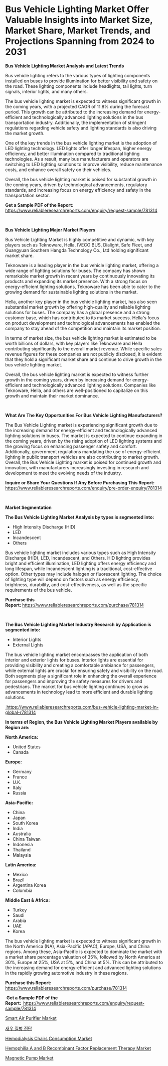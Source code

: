 <p><h1>Bus Vehicle Lighting Market Offer Valuable Insights into Market Size, Market Share, Market Trends, and Projections Spanning from 2024 to 2031</h1></p><p><strong>Bus Vehicle Lighting Market Analysis and Latest Trends</strong></p>
<p><p>Bus vehicle lighting refers to the various types of lighting components installed on buses to provide illumination for better visibility and safety on the road. These lighting components include headlights, tail lights, turn signals, interior lights, and many others.</p><p>The bus vehicle lighting market is expected to witness significant growth in the coming years, with a projected CAGR of 11.8% during the forecast period. This growth can be attributed to the increasing demand for energy-efficient and technologically advanced lighting solutions in the bus transportation industry. Additionally, the implementation of stringent regulations regarding vehicle safety and lighting standards is also driving the market growth.</p><p>One of the key trends in the bus vehicle lighting market is the adoption of LED lighting technology. LED lights offer longer lifespan, higher energy efficiency, and better illumination compared to traditional lighting technologies. As a result, many bus manufacturers and operators are switching to LED lighting solutions to improve visibility, reduce maintenance costs, and enhance overall safety on their vehicles.</p><p>Overall, the bus vehicle lighting market is poised for substantial growth in the coming years, driven by technological advancements, regulatory standards, and increasing focus on energy efficiency and safety in the transportation sector.</p></p>
<p><strong>Get a Sample PDF of the Report:&nbsp;</strong> <a href="https://www.reliableresearchreports.com/enquiry/request-sample/781314">https://www.reliableresearchreports.com/enquiry/request-sample/781314</a></p>
<p>&nbsp;</p>
<p><strong>Bus Vehicle Lighting Major Market Players</strong></p>
<p><p>Bus Vehicle Lighting Market is highly competitive and dynamic, with key players such as Teknoware, Hella, IVECO BUS, Dialight, Safe Fleet, and Guangyuan Southern Hangda Technology Co., Ltd holding significant market share.</p><p>Teknoware is a leading player in the bus vehicle lighting market, offering a wide range of lighting solutions for buses. The company has shown remarkable market growth in recent years by continuously innovating its products and expanding its market presence. With a strong focus on energy-efficient lighting solutions, Teknoware has been able to cater to the growing demand for sustainable lighting solutions in the market.</p><p>Hella, another key player in the bus vehicle lighting market, has also seen substantial market growth by offering high-quality and reliable lighting solutions for buses. The company has a global presence and a strong customer base, which has contributed to its market success. Hella's focus on product development and technological advancements has enabled the company to stay ahead of the competition and maintain its market position.</p><p>In terms of market size, the bus vehicle lighting market is estimated to be worth billions of dollars, with key players like Teknoware and Hella contributing significantly to the overall market revenue. While specific sales revenue figures for these companies are not publicly disclosed, it is evident that they hold a significant market share and continue to drive growth in the bus vehicle lighting market.</p><p>Overall, the bus vehicle lighting market is expected to witness further growth in the coming years, driven by increasing demand for energy-efficient and technologically advanced lighting solutions. Companies like Teknoware, Hella, and others are well-positioned to capitalize on this growth and maintain their market dominance.</p></p>
<p>&nbsp;</p>
<p><strong>What Are The Key Opportunities For Bus Vehicle Lighting Manufacturers?</strong></p>
<p><p>The Bus Vehicle Lighting market is experiencing significant growth due to the increasing demand for energy-efficient and technologically advanced lighting solutions in buses. The market is expected to continue expanding in the coming years, driven by the rising adoption of LED lighting systems and the growing focus on enhancing passenger safety and comfort. Additionally, government regulations mandating the use of energy-efficient lighting in public transport vehicles are also contributing to market growth. Overall, the Bus Vehicle Lighting market is poised for continued growth and innovation, with manufacturers increasingly investing in research and development to meet the evolving needs of the industry.</p></p>
<p><strong>Inquire or Share Your Questions If Any Before Purchasing This Report:</strong> <a href="https://www.reliableresearchreports.com/enquiry/pre-order-enquiry/781314">https://www.reliableresearchreports.com/enquiry/pre-order-enquiry/781314</a></p>
<p>&nbsp;</p>
<p><strong>Market Segmentation</strong></p>
<p><strong>The Bus Vehicle Lighting Market Analysis by types is segmented into:</strong></p>
<p><ul><li>High Intensity Discharge (HID)</li><li>LED</li><li>Incandescent</li><li>Others</li></ul></p>
<p><p>Bus vehicle lighting market includes various types such as High Intensity Discharge (HID), LED, Incandescent, and Others. HID lighting provides bright and efficient illumination, LED lighting offers energy efficiency and long lifespan, while Incandescent lighting is a traditional, cost-effective option. Other types may include halogen or fluorescent lighting. The choice of lighting type will depend on factors such as energy efficiency, brightness, durability, and cost-effectiveness, as well as the specific requirements of the bus vehicle.</p></p>
<p><strong>Purchase this Report:&nbsp;</strong><a href="https://www.reliableresearchreports.com/purchase/781314">https://www.reliableresearchreports.com/purchase/781314</a></p>
<p>&nbsp;</p>
<p><strong>The Bus Vehicle Lighting Market Industry Research by Application is segmented into:</strong></p>
<p><ul><li>Interior Lights</li><li>External Lights</li></ul></p>
<p><p>The bus vehicle lighting market encompasses the application of both interior and exterior lights for buses. Interior lights are essential for providing visibility and creating a comfortable ambiance for passengers, while external lights are crucial for ensuring safety and visibility on the road. Both segments play a significant role in enhancing the overall experience for passengers and improving the safety measures for drivers and pedestrians. The market for bus vehicle lighting continues to grow as advancements in technology lead to more efficient and durable lighting solutions.</p></p>
<p><a href="https://www.reliableresearchreports.com/bus-vehicle-lighting-market-in-global-r781314">&nbsp;https://www.reliableresearchreports.com/bus-vehicle-lighting-market-in-global-r781314</a></p>
<p><strong>In terms of Region, the Bus Vehicle Lighting Market Players available by Region are:</strong></p>
<p>
    <p> <strong> North America: </strong>
        <ul>
            <li>United States</li>
            <li>Canada</li>
        </ul>
        </p> 
    <p> <strong> Europe: </strong>
        <ul>
            <li>Germany</li>
            <li>France</li>
            <li>U.K.</li>
            <li>Italy</li>
            <li>Russia</li>
        </ul>
        </p> 
    <p> <strong> Asia-Pacific: </strong>
        <ul>
            <li>China</li>
            <li>Japan</li>
            <li>South Korea</li>
            <li>India</li>
            <li>Australia</li>
            <li>China Taiwan</li>
            <li>Indonesia</li>
            <li>Thailand</li>
            <li>Malaysia</li>
        </ul>
        </p> 
    <p> <strong> Latin America: </strong>
        <ul>
            <li>Mexico</li>
            <li>Brazil</li>
            <li>Argentina Korea</li>
            <li>Colombia</li>
        </ul>
        </p> 
    <p> <strong> Middle East & Africa: </strong>
        <ul>
            <li>Turkey</li>
            <li>Saudi</li>
            <li>Arabia</li>
            <li>UAE</li>
            <li>Korea</li>
        </ul>
    </p>
    </p>
<p><p>The bus vehicle lighting market is expected to witness significant growth in the North America (NA), Asia-Pacific (APAC), Europe, USA, and China regions. Among these, Asia-Pacific is expected to dominate the market with a market share percentage valuation of 35%, followed by North America at 30%, Europe at 25%, USA at 5%, and China at 5%. This can be attributed to the increasing demand for energy-efficient and advanced lighting solutions in the rapidly growing automotive industry in these regions.</p></p>
<p><strong>Purchase this Report: </strong><a href="https://www.reliableresearchreports.com/purchase/781314">https://www.reliableresearchreports.com/purchase/781314</a></p>
<p>&nbsp;<strong>Get a Sample PDF of the Report:&nbsp;&nbsp;</strong><a href="https://www.reliableresearchreports.com/enquiry/request-sample/781314">https://www.reliableresearchreports.com/enquiry/request-sample/781314</a></p>
<p><strong></strong></p>
<p><p><a href="https://medium.com/@ransomohns/smart-air-purifier-market-industry-trends-and-forecast-for-period-from-2024-to-2031-4e9dac721c35">Smart Air Purifier Market</a></p><p><a href="https://github.com/kein8762/Market-Research-Report-List-3/blob/main/734257383083.md">새우 질병 진단</a></p><p><a href="https://github.com/Sherrillcrooksxa8i18ucf2m/Market-Research-Report-List-3/blob/main/hemodialysis-chairs-consumption-market.md">Hemodialysis Chairs Consumption Market</a></p><p><a href="https://github.com/AlysaLedner2023/Market-Research-Report-List-2/blob/main/hemophilia-a-and-b-recombinant-factor-replacement-therapy-market.md">Hemophilia A and B Recombinant Factor Replacement Therapy Market</a></p><p><a href="https://medium.com/@lucas.russell0876/magnetic-pump-market-a-global-and-regional-analysis-focus-on-region-country-level-analysis-and-1c06cae3fea1">Magnetic Pump Market</a></p></p>